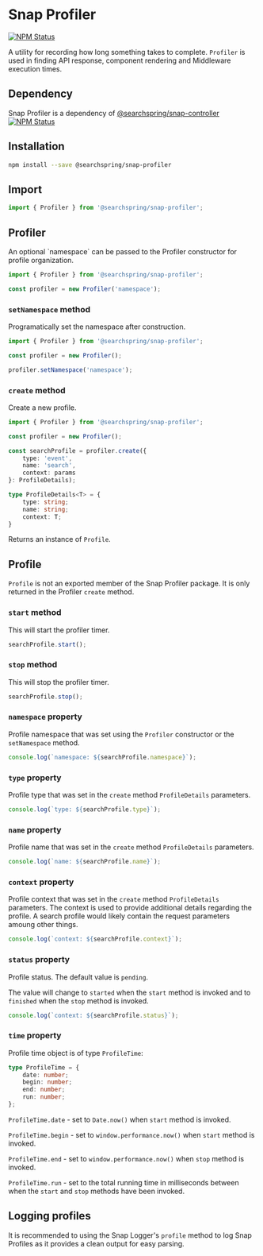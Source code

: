 # Snap Profiler

<a href="https://www.npmjs.com/package/@searchspring/snap-profiler"><img alt="NPM Status" src="https://img.shields.io/npm/v/@searchspring/snap-profiler.svg?style=flat"></a>

A utility for recording how long something takes to complete. `Profiler` is used in finding API response, component rendering and Middleware execution times.


## Dependency

Snap Profiler is a dependency of [@searchspring/snap-controller](https://github.com/searchspring/snap/tree/main/packages/snap-controller) <a href="https://www.npmjs.com/package/@searchspring/snap-controller"><img alt="NPM Status" src="https://img.shields.io/npm/v/@searchspring/snap-controller.svg?style=flat"></a>

## Installation

```bash
npm install --save @searchspring/snap-profiler
```

## Import
```typescript
import { Profiler } from '@searchspring/snap-profiler';
```


<h2 id="Profiler">Profiler</h2>
An optional `namespace` can be passed to the Profiler constructor for profile organization.

```typescript
import { Profiler } from '@searchspring/snap-profiler';

const profiler = new Profiler('namespace');
```

### `setNamespace` method
Programatically set the namespace after construction.

```typescript
import { Profiler } from '@searchspring/snap-profiler';

const profiler = new Profiler();

profiler.setNamespace('namespace');
```

### `create` method
Create a new profile.

```typescript
import { Profiler } from '@searchspring/snap-profiler';

const profiler = new Profiler();

const searchProfile = profiler.create({ 
	type: 'event', 
	name: 'search', 
	context: params
}: ProfileDetails);
```

```typescript
type ProfileDetails<T> = { 
	type: string; 
	name: string; 
	context: T;
}
```

Returns an instance of `Profile`. 


<h2 id="Profile">Profile</h2>

`Profile` is not an exported member of the Snap Profiler package. It is only returned in the Profiler `create` method.

### `start` method

This will start the profiler timer.

```typescript
searchProfile.start();
```

### `stop` method
This will stop the profiler timer.

```typescript
searchProfile.stop();
```

### `namespace` property
Profile namespace that was set using the `Profiler` constructor or the `setNamespace` method.

```typescript
console.log(`namespace: ${searchProfile.namespace}`);
```

### `type` property
Profile type that was set in the `create` method `ProfileDetails` parameters.

```typescript
console.log(`type: ${searchProfile.type}`);
```

### `name` property
Profile name that was set in the `create` method `ProfileDetails` parameters.

```typescript
console.log(`name: ${searchProfile.name}`);
```

### `context` property
Profile context that was set in the `create` method `ProfileDetails` parameters. The context is used to provide additional details regarding the profile. A search profile would likely contain the request parameters amoung other things.

```typescript
console.log(`context: ${searchProfile.context}`);
```

### `status` property
Profile status. The default value is `pending`.

The value will change to `started` when the `start` method is invoked and to `finished` when the `stop` method is invoked.

```typescript
console.log(`context: ${searchProfile.status}`);
```

### `time` property
Profile time object is of type `ProfileTime`:

```typescript
type ProfileTime = {
	date: number;
	begin: number;
	end: number;
	run: number;
};
```

`ProfileTime.date` - set to `Date.now()` when `start` method is invoked.

`ProfileTime.begin` - set to `window.performance.now()` when `start` method is invoked.

`ProfileTime.end` - set to `window.performance.now()` when `stop` method is invoked.

`ProfileTime.run` - set to the total running time in milliseconds between when the `start` and `stop` methods have been invoked.


## Logging profiles
It is recommended to using the Snap Logger's `profile` method to log Snap Profiles as it provides a clean output for easy parsing.